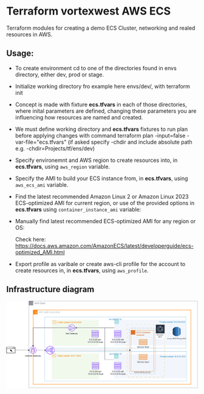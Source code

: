 # Terraform vortexwest AWS ECS 

Terraform modules for creating a demo ECS Cluster, networking and realed resources in AWS.

## Usage:

* To create environment cd to one of the directories found in envs directory, either dev, prod or stage.
* Initialize working directory fro example here envs/dev/, with terraform init
* Concept is made with fixture **ecs.tfvars** in each of those directories, where inital parameters are defined, changing these parameters you are influencing how resources are named and created.
* We must define working directory and **ecs.tfvars** fixtures to run plan before applying changes with command terraform plan -input=false -var-file="ecs.tfvars" (if asked specify -chdir and include absolute path e.g. -chdir=Projects/tf/ens/dev)
* Specify environemnt and AWS region to create resources into, in **ecs.tfvars**, using `aws_region` variable.
* Specify the AMI to build your ECS instance from, in **ecs.tfvars**, using `aws_ecs_ami` variable.
* Find the latest recommended Amazon Linux 2 or Amazon Linux 2023 ECS-optimized AMI for current region, or use of the provided options in **ecs.tfvars** using `container_instance_ami` variable:
* Manually find latest recommended ECS-optimized AMI for any region or OS:
  
  Check here: https://docs.aws.amazon.com/AmazonECS/latest/developerguide/ecs-optimized_AMI.html

* Export profile as varibale or create aws-cli profile for the account to create resources in, in **ecs.tfvars**, using `aws_profile`.

## Infrastructure diagram

![Terraform module structure](images/infrastructure_diagram.drawio.png)
